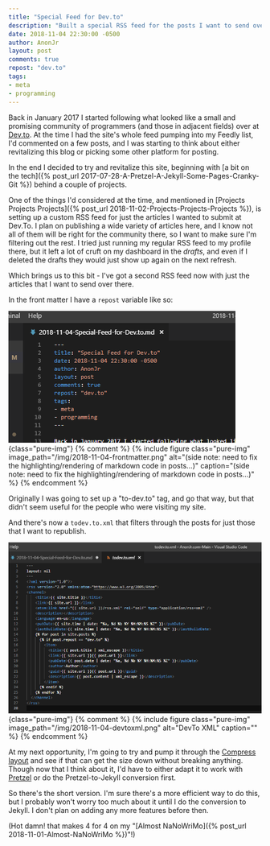 ```yaml
---
title: "Special Feed for Dev.to"
description: "Built a special RSS feed for the posts I want to send over to Dev.to"
date: 2018-11-04 22:30:00 -0500
author: AnonJr
layout: post
comments: true
repost: "dev.to"
tags:
- meta
- programming
---
```


Back in January 2017 I started following what looked like a small and promising community of programmers (and those in adjacent fields) over at [Dev.to](https://dev.to/). At the time I had the site's whole feed pumping into my Feedly list, I'd commented on a few posts, and I was starting to think about either revitalizing this blog or picking some other platform for posting.

In the end I decided to try and revitalize this site, beginning with [a bit on the tech]({% post_url 2017-07-28-A-Pretzel-A-Jekyll-Some-Pages-Cranky-Git %}) behind a couple of projects.

One of the things I'd considered at the time, and mentioned in [Projects Projects Projects]({% post_url 2018-11-02-Projects-Projects-Projects %}), is setting up a custom RSS feed for just the articles I wanted to submit at Dev.To. I plan on publishing a wide variety of articles here, and I know not all of them will be right for the community there, so I want to make sure I'm filtering out the rest. I tried just running my regular RSS feed to my profile there, but it left a lot of cruft on my dashboard in the *drafts*, and even if I deleted the drafts they would just show up again on the next refresh.

Which brings us to this bit - I've got a second RSS feed now with just the articles that I want to send over there.

In the front matter I have a `repost` variable like so:

![(side note: need to fix the highlighting/rendering of markdown code in posts&hellip;)](/img/2018-11-04-frontmatter.png '(side note: need to fix the highlighting/rendering of markdown code in posts&hellip;)'){class="pure-img"}
{% comment %}
{% include figure class="pure-img" image_path="/img/2018-11-04-frontmatter.png" alt="(side note: need to fix the highlighting/rendering of markdown code in posts&hellip;)" caption="(side note: need to fix the highlighting/rendering of markdown code in posts&hellip;)" %}
{% endcomment %}

Originally I was going to set up a "to-dev.to" tag, and go that way, but that didn't seem useful for the people who were visiting my site.

And there's now a `todev.to.xml` that filters through the posts for just those that I want to republish.

![DevTo XML](/img/2018-11-04-devtoxml.png){class="pure-img"}
{% comment %}
{% include figure class="pure-img" image_path="/img/2018-11-04-devtoxml.png" alt="DevTo XML" caption="" %}
{% endcomment %}

At my next opportunity, I'm going to try and pump it through the [Compress layout](https://github.com/penibelst/jekyll-compress-html) and see if that can get the size down without breaking anything. Though now that I think about it, I'd have to either adapt it to work with [Pretzel](https://github.com/Code52/pretzel) or do the Pretzel-to-Jekyll conversion first.

So there's the short version. I'm sure there's a more efficient way to do this, but I probably won't worry too much about it until I do the conversion to Jekyll. I don't plan on adding any more features before then.

(Hot damn! that makes 4 for 4 on my "[Almost NaNoWriMo]({% post_url 2018-11-01-Almost-NaNoWriMo %})"!)